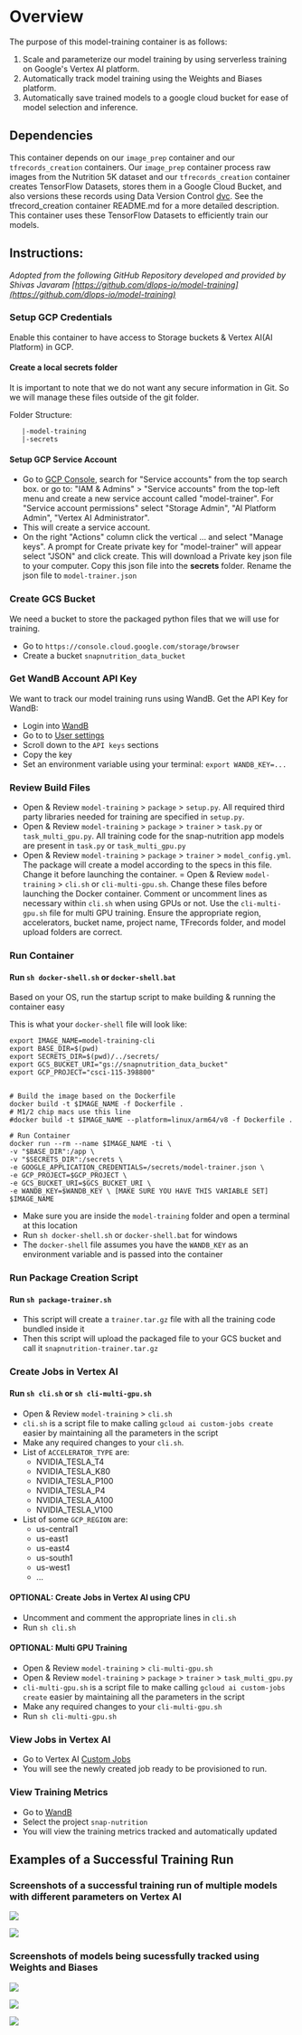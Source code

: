 # Overview
The purpose of this model-training container is as follows:

1. Scale and parameterize our model training by using serverless training on Google's Vertex AI platform.
2. Automatically track model training using the Weights and Biases platform.
3. Automatically save trained models to a google cloud bucket for ease of model selection and inference.

## Dependencies

This container depends on our `image_prep` container and our `tfrecords_creation` containers.  Our `image_prep` container process raw images from the Nutrition 5K dataset and our `tfrecords_creation` container creates TensorFlow Datasets, stores them in a Google Cloud Bucket, and also versions these records using Data Version Control [dvc](dvc.org).  See the tfrecord_creation container README.md for a more detailed description.  This container uses these TensorFlow Datasets to efficiently train our models.

## Instructions:

*Adopted from the following GitHub Repository developed and provided by Shivas Javaram [https://github.com/dlops-io/model-training](https://github.com/dlops-io/model-training)*

### Setup GCP Credentials

Enable this container to have access to Storage buckets & Vertex AI(AI Platform) in GCP. 

#### Create a local **secrets** folder

It is important to note that we do not want any secure information in Git. So we will manage these files outside of the git folder. 

Folder Structure:
```
   |-model-training
   |-secrets
```

#### Setup GCP Service Account

- Go to [GCP Console](https://console.cloud.google.com/home/dashboard), search for  "Service accounts" from the top search box. or go to: "IAM & Admins" > "Service accounts" from the top-left menu and create a new service account called "model-trainer". For "Service account permissions" select "Storage Admin", "AI Platform Admin", "Vertex AI Administrator".
- This will create a service account.
- On the right "Actions" column click the vertical ... and select "Manage keys". A prompt for Create private key for "model-trainer" will appear select "JSON" and click create. This will download a Private key json file to your computer. Copy this json file into the **secrets** folder. Rename the json file to `model-trainer.json`

### Create GCS Bucket

We need a bucket to store the packaged python files that we will use for training.

- Go to `https://console.cloud.google.com/storage/browser`
- Create a bucket `snapnutrition_data_bucket`

### Get WandB Account API Key

We want to track our model training runs using WandB. Get the API Key for WandB: 
- Login into [WandB](https://wandb.ai/home)
- Go to to [User settings](https://wandb.ai/settings)
- Scroll down to the `API keys` sections 
- Copy the key
- Set an environment variable using your terminal: `export WANDB_KEY=...`

### Review Build Files 

- Open & Review `model-training` > `package` > `setup.py`. All required third party libraries needed for training are specified in `setup.py`. 
- Open & Review `model-training` > `package` > `trainer` > `task.py` or `task_multi_gpu.py`. All training code for the snap-nutrition app models are present in `task.py` or `task_multi_gpu.py`
- Open & Review `model-training` > `package` > `trainer` > `model_config.yml`. The package will create a model according to the specs in this file. Change it before launching the container.
= Open & Review `model-training` > `cli.sh` or `cli-multi-gpu.sh`. Change these files before launching the Docker container. Comment or uncomment lines as necessary within `cli.sh` when using GPUs or not. Use the `cli-multi-gpu.sh` file for multi GPU training. Ensure the appropriate region, accelerators, bucket name, project name, TFrecords folder, and model upload folders are correct.  

### Run Container

#### Run `sh docker-shell.sh` or `docker-shell.bat`
Based on your OS, run the startup script to make building & running the container easy

This is what your `docker-shell` file will look like:
```
export IMAGE_NAME=model-training-cli
export BASE_DIR=$(pwd)
export SECRETS_DIR=$(pwd)/../secrets/
export GCS_BUCKET_URI="gs://snapnutrition_data_bucket" 
export GCP_PROJECT="csci-115-398800"


# Build the image based on the Dockerfile
docker build -t $IMAGE_NAME -f Dockerfile .
# M1/2 chip macs use this line
#docker build -t $IMAGE_NAME --platform=linux/arm64/v8 -f Dockerfile .

# Run Container
docker run --rm --name $IMAGE_NAME -ti \
-v "$BASE_DIR":/app \
-v "$SECRETS_DIR":/secrets \
-e GOOGLE_APPLICATION_CREDENTIALS=/secrets/model-trainer.json \
-e GCP_PROJECT=$GCP_PROJECT \
-e GCS_BUCKET_URI=$GCS_BUCKET_URI \
-e WANDB_KEY=$WANDB_KEY \ [MAKE SURE YOU HAVE THIS VARIABLE SET]
$IMAGE_NAME
```

- Make sure you are inside the `model-training` folder and open a terminal at this location
- Run `sh docker-shell.sh` or `docker-shell.bat` for windows
- The `docker-shell` file assumes you have the `WANDB_KEY` as an environment variable and is passed into the container


### Run Package Creation Script

#### Run `sh package-trainer.sh`
- This script will create a `trainer.tar.gz` file with all the training code bundled inside it
- Then this script will upload the packaged file to your GCS bucket and call it `snapnutrition-trainer.tar.gz`

### Create Jobs in Vertex AI

#### Run `sh cli.sh` or `sh cli-multi-gpu.sh`
- Open & Review `model-training` > `cli.sh`
- `cli.sh` is a script file to make calling `gcloud ai custom-jobs create` easier by maintaining all the parameters in the script
- Make any required changes to your `cli.sh`.
- List of `ACCELERATOR_TYPE` are:
    - NVIDIA_TESLA_T4
    - NVIDIA_TESLA_K80
    - NVIDIA_TESLA_P100
    - NVIDIA_TESLA_P4
    - NVIDIA_TESLA_A100
    - NVIDIA_TESLA_V100
- List of some `GCP_REGION` are:
    - us-central1
    - us-east1
    - us-east4
    - us-south1
    - us-west1
    - ...

#### OPTIONAL: Create Jobs in Vertex AI using CPU
- Uncomment and comment the appropriate lines in `cli.sh`
- Run `sh cli.sh`

#### OPTIONAL: Multi GPU Training
- Open & Review `model-training` > `cli-multi-gpu.sh`
- Open & Review `model-training` > `package` > `trainer` > `task_multi_gpu.py`
- `cli-multi-gpu.sh` is a script file to make calling `gcloud ai custom-jobs create` easier by maintaining all the parameters in the script
- Make any required changes to your `cli-multi-gpu.sh`
- Run `sh cli-multi-gpu.sh`

### View Jobs in Vertex AI
- Go to Vertex AI [Custom Jobs](https://console.cloud.google.com/vertex-ai/training/custom-jobs)
- You will see the newly created job ready to be provisioned to run. 

### View Training Metrics
- Go to [WandB](https://wandb.a)
- Select the project `snap-nutrition`
- You will view the training metrics tracked and automatically updated

## Examples of a Successful Training Run

### Screenshots of a successful training run of multiple models with different parameters on Vertex AI
![](../reports/command_line.png)

![](../reports/vertex_ai.png)

### Screenshots of models being sucessfully tracked using Weights and Biases
![](../reports/wandb_1.png)

![](../reports/wandb_2.png)

![](../reports/wanb_3.png)











